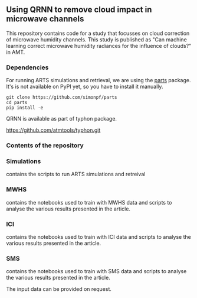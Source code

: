 ## Using QRNN to remove cloud impact in microwave channels

This repository contains code for a study that focusses on cloud correction of microwave humidity channels.
This study is published as "Can machine learning correct microwave humidity radiances for the influence of clouds?" in AMT.


### Dependencies

For running ARTS simulations and retrieval, we are using the [parts](https://github.com/simonpf/parts) package.
It's is not available on PyPI yet, so you have to install it manually.

````
git clone https://github.com/simonpf/parts
cd parts
pip install -e
````
 
QRNN is available as part of typhon package. 

https://github.com/atmtools/typhon.git


### Contents of the repository

### Simulations 

contains the scripts to run ARTS simulations and retreival

### MWHS

contains the notebooks used to train with MWHS data and scripts to analyse the various results presented in the article.

### ICI 

contains the notebooks used to train with ICI data and scripts to analyse the various results presented in the article.

### SMS

contains the notebooks used to train with SMS data and scripts to analyse the various results presented in the article.

The input data can be provided on request.


